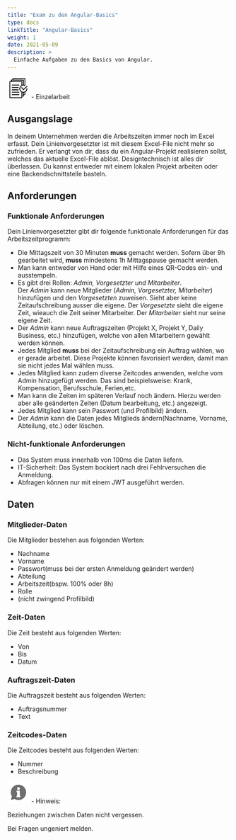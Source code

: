 ```yaml
---
title: "Exam zu den Angular-Basics"
type: docs
linkTitle: "Angular-Basics"
weight: 1
date: 2021-05-09
description: >
  Einfache Aufgaben zu den Basics von Angular.
---
```


![task1](/images/task.png) - Einzelarbeit<br>

## Ausgangslage

In deinem Unternehmen werden die Arbeitszeiten immer noch im Excel erfasst. Dein Linienvorgesetzter ist mit diesem Excel-File nicht mehr so zufrieden. Er verlangt von dir, dass du ein Angular-Projekt realisieren sollst, welches das aktuelle Excel-File ablöst. Designtechnisch ist alles dir überlassen. Du kannst entweder mit einem lokalen Projekt arbeiten oder eine Backendschnittstelle basteln.

## Anforderungen

### Funktionale Anforderungen

Dein Linienvorgesetzter gibt dir folgende funktionale Anforderungen für das Arbeitszeitprogramm:

- Die Mittagszeit von 30 Minuten **muss** gemacht werden. Sofern über 9h gearbeitet wird, **muss** mindestens 1h Mittagspause gemacht werden.
- Man kann entweder von Hand oder mit Hilfe eines QR-Codes ein- und ausstempeln.
- Es gibt drei Rollen: _Admin, Vorgesetzter und Mitarbeiter_.<br>Der _Admin_ kann neue Mitglieder (_Admin, Vorgesetzter, Mitarbeiter_) hinzufügen und den _Vorgesetzten_ zuweisen. Sieht aber keine Zeitaufschreibung ausser die eigene. Der _Vorgesetzte_ sieht die eigene Zeit, wieauch die Zeit seiner Mitarbeiter. Der _Mitarbeiter_ sieht nur seine eigene Zeit.
- Der _Admin_ kann neue Auftragszeiten (Projekt X, Projekt Y, Daily Business, etc.) hinzufügen, welche von allen Mitarbeitern gewählt werden können.
- Jedes Mitglied **muss** bei der Zeitaufschreibung ein Auftrag wählen, wo er gerade arbeitet. Diese Projekte können favorisiert werden, damit man sie nicht jedes Mal wählen muss.
- Jedes Mitglied kann zudem diverse Zeitcodes anwenden, welche vom Admin hinzugefügt werden. Das sind beispielsweise: Krank, Kompensation, Berufsschule, Ferien,etc.
- Man kann die Zeiten im späteren Verlauf noch ändern. Hierzu werden aber alle geänderten Zeiten (Datum bearbeitung, etc.) angezeigt.
- Jedes Mitglied kann sein Passwort (und Profilbild) ändern.
- Der _Admin_ kann die Daten jedes Mitglieds ändern(Nachname, Vorname, Abteilung, etc.) oder löschen.

### Nicht-funktionale Anforderungen

- Das System muss innerhalb von 100ms die Daten liefern.
- IT-Sicherheit: Das System bockiert nach drei Fehlrversuchen die Anmeldung.
- Abfragen können nur mit einem JWT ausgeführt werden.

## Daten

### Mitglieder-Daten

Die Mitglieder bestehen aus folgenden Werten:

- Nachname
- Vorname
- Passwort(muss bei der ersten Anmeldung geändert werden)
- Abteilung
- Arbeitszeit(bspw. 100% oder 8h)
- Rolle
- (nicht zwingend Profilbild)

### Zeit-Daten

Die Zeit besteht aus folgenden Werten:

- Von
- Bis
- Datum

### Auftragszeit-Daten

Die Auftragszeit besteht aus folgenden Werten:

- Auftragsnummer
- Text

### Zeitcodes-Daten

Die Zeitcodes besteht aus folgenden Werten:

- Nummer
- Beschreibung

![hint1](/images/hint.png) - Hinweis:

Beziehungen zwischen Daten nicht vergessen.

Bei Fragen ungeniert melden.
